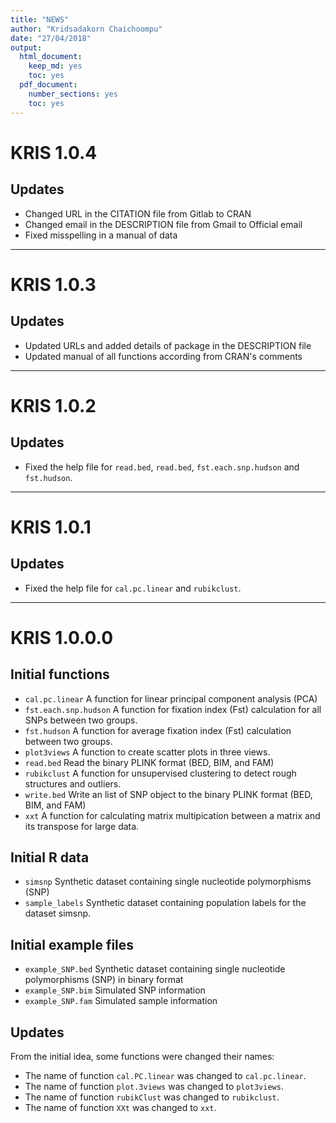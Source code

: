 ```yaml
---
title: "NEWS"
author: "Kridsadakorn Chaichoompu"
date: "27/04/2018"
output:
  html_document:
    keep_md: yes
    toc: yes
  pdf_document: 
    number_sections: yes
    toc: yes
---
```




# KRIS 1.0.4

## Updates

* Changed URL in the CITATION file from Gitlab to CRAN
* Changed email in the DESCRIPTION file from Gmail to Official email
* Fixed misspelling in a manual of data

---

# KRIS 1.0.3

## Updates

* Updated URLs and added details of package in the DESCRIPTION file
* Updated manual of all functions according from CRAN's comments

---

# KRIS 1.0.2

## Updates

* Fixed the help file for ```read.bed```, ```read.bed```, ```fst.each.snp.hudson``` and  ```fst.hudson```.

---

# KRIS 1.0.1

## Updates

* Fixed the help file for ```cal.pc.linear``` and  ```rubikclust```.

---

# KRIS 1.0.0.0

## Initial functions

* ```cal.pc.linear``` A function for linear principal component analysis (PCA)
* ```fst.each.snp.hudson``` A function for fixation index (Fst) calculation for 
all SNPs between two groups.
* ```fst.hudson``` A function for average fixation index (Fst) calculation 
between two groups.
* ```plot3views``` A function to create scatter plots in three views.
* ```read.bed``` Read the binary PLINK format (BED, BIM, and FAM)
* ```rubikclust``` A function for unsupervised clustering to detect rough 
structures and outliers.
* ```write.bed``` Write an list of SNP object to the binary PLINK format (BED, 
BIM, and FAM)
* ```xxt``` A function for calculating matrix multipication between a matrix and 
its transpose for large data.

## Initial R data 

* ```simsnp``` Synthetic dataset containing single nucleotide polymorphisms 
(SNP)
* ```sample_labels``` Synthetic dataset containing population labels for the 
dataset simsnp.

## Initial example files

* ```example_SNP.bed``` Synthetic dataset containing single nucleotide polymorphisms 
(SNP) in binary format
* ```example_SNP.bim``` Simulated SNP information
* ```example_SNP.fam``` Simulated sample information

## Updates

From the initial idea, some functions were changed their names:

* The name of function ```cal.PC.linear``` was changed to ```cal.pc.linear```.
* The name of function ```plot.3views``` was changed to ```plot3views```.
* The name of function ```rubikClust``` was changed to ```rubikclust```.
* The name of function ```XXt``` was changed to ```xxt```.
